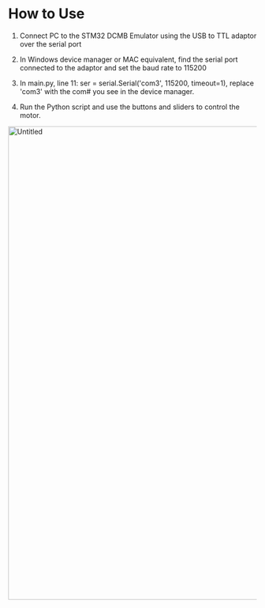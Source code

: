 # How to Use

1. Connect PC to the STM32 DCMB Emulator using the USB to TTL adaptor over the serial port
2. In Windows device manager or MAC equivalent, find the serial port connected to the adaptor and set the baud rate to 115200
3. In main.py, line 11: ser = serial.Serial('com3', 115200, timeout=1), replace 'com3' with the com# you see in the device manager. 

4. Run the Python script and use the buttons and sliders to control the motor. 
<img width="958" alt="Untitled" src="https://user-images.githubusercontent.com/83682911/136736676-04e4a94b-c423-4893-a67d-2b3e42173a75.png">
